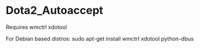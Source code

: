 # Dota2_Autoaccept

Requires wmctrl xdotool


For Debian based distros:
sudo apt-get install wmctrl xdotool python-dbus
